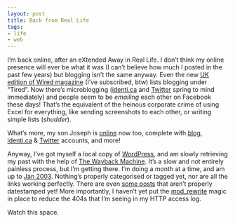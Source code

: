 ```yaml
---
layout: post
title: Back from Real Life
tags:
- life
- web
---
```



I’m back online, after an eXtended Away in Real Life. I don’t think my online presence will ever be what it was (I can’t believe how much I posted in the past few years) but blogging isn’t the same anyway. Even the new [UK edition of Wired magazine](http://www.wired.co.uk/) (I’ve subscribed, btw) lists blogging under “Tired”. Now there’s microblogging ([identi.ca](http://identi.ca/qmacro) and [Twitter](http://twitter.com/qmacro) spring to mind immediately) and people seem to be *emailing* each other on Facebook these days! That’s the equivalent of the heinous corporate crime of using Excel for everything, like sending screenshots to each other, or writing simple lists (*shudder*).

What’s more, my son Joseph is [online](http://www.pipetree.com/josephadams/) now too, complete with [blog](http://whitegolem.blogspot.com/), [identi.ca](http://identi.ca/jcla1) & [Twitter](http://twitter.com/jcla1) accounts, and more!

Anyway, I’ve got myself a local copy of [WordPress](http://www.wordpress.org), and am slowly retrieving my past with the help of [The Wayback Machine](http://www.archive.org/web/web.php). It’s a slow and not entirely painless process, but I’m getting there. I’m doing a month at a time, and am up to [Jan 2003](/blog/posts/2003/01/). Nothing’s properly categorised or tagged yet, nor are all the links working perfectly. There are even [some posts](/1970/01/) that aren’t properly datestamped yet! More importantly, I haven’t yet put the [mod_rewrite](http://httpd.apache.org/docs/2.0/mod/mod_rewrite.html) magic in place to reduce the 404s that I’m seeing in my HTTP access log.

Watch this space.


